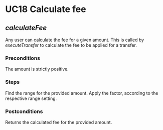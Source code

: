 # UC18 Calculate fee
## <i>calculateFee</i>

Any user can calculate the fee for a given amount. This is called by <i>executeTransfer</i> to 
calculate the fee to be applied for a transfer.

### Preconditions
The amount is strictly positive.

### Steps
Find the range for the provided amount. Apply the factor, according to the respective range setting.

### Postconditions
Returns the calculated fee for the provided amount.
